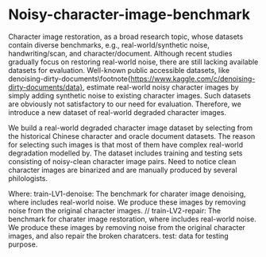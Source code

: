 # Noisy-character-image-benchmark

Character image restoration, as a broad research topic, whose datasets contain diverse benchmarks, e.g., real-world/synthetic noise, handwriting/scan, and character/document. Although recent studies gradually focus on restoring real-world noise, there are still lacking available datasets for evaluation. Well-known public accessible datasets, like denoising-dirty-documents\footnote{https://www.kaggle.com/c/denoising-dirty-documents/data}, estimate real-world noisy character images by simply adding synthetic noise to existing character images. Such datasets are obviously not satisfactory to our need for evaluation. Therefore, we introduce a new dataset of real-world degraded character images.

We build a real-world degraded character image dataset by selecting from the historical Chinese character and oracle document datasets. The reason for selecting such images is that most of them have complex real-world degradation modelled by. The dataset includes training and testing sets consisting of noisy-clean character image pairs. Need to notice clean character images are binarized and are manually produced by several philologists. 

Where:
train-LV1-denoise: The benchmark for charater image denoising, where includes real-world noise. We produce these images by removing noise from the original character images. //
train-LV2-repair: The benchmark for charater image restoration, where includes real-world noise. We produce these images by removing noise from the original character images, and also repair the broken charatcers. 
test: data for testing purpose. 
